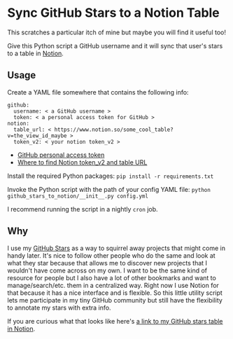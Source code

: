 # Sync GitHub Stars to a Notion Table

This scratches a particular itch of mine but maybe you will find it
useful too!

Give this Python script a GitHub username and it will sync that
user's stars to a table in [Notion](https://www.notion.so/).

## Usage

Create a YAML file somewhere that contains the following info:

```
github:
  username: < a GitHub username >
  token: < a personal access token for GitHub >
notion:
  table_url: < https://www.notion.so/some_cool_table?v=the_view_id_maybe >
  token_v2: < your notion token_v2 >
```

* [GitHub personal access token](https://github.com/settings/tokens)
* [Where to find Notion token_v2 and table URL](https://github.com/jamalex/notion-py#quickstart)

Install the required Python packages: `pip install -r requirements.txt`

Invoke the Python script with the path of your config YAML file:
`python github_stars_to_notion/__init__.py config.yml`

I recommend running the script in a nightly `cron` job.

## Why

I use my [GitHub Stars](https://github.com/jmpinit?tab=stars) as a
way to squirrel away projects that might come in handy later. It's
nice to follow other people who do the same and look at what they star
because that allows me to discover new projects that I wouldn't have
come across on my own. I want to be the same kind of resource for
people but I also have a lot of other bookmarks and want to
manage/search/etc. them in a centralized way. Right now I use Notion
for that because it has a nice interface and is flexible. So this
little utility script lets me participate in my tiny GitHub community
but still have the flexibility to annotate my stars with extra info.

If you are curious what that looks like here's [a link to my GitHub
stars table in Notion](https://www.notion.so/7765b7496b134dabbc1a2765cd381701?v=c832f36c6591435db269d793b77dcb0f).
